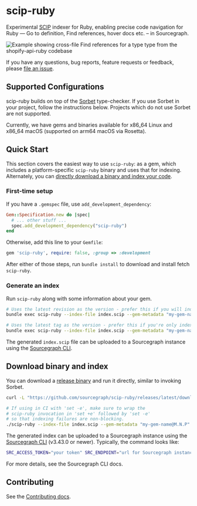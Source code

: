 # scip-ruby

Experimental [SCIP](https://github.com/sourcegraph/scip) indexer for Ruby,
enabling precise code navigation for Ruby —
Go to definition, Find references, hover docs etc. –
in Sourcegraph.

![Example showing cross-file Find references for a type type from the shopify-api-ruby codebase](https://user-images.githubusercontent.com/93103176/185077342-77172ac8-a363-49e4-9d7a-babb541281b1.png)

If you have any questions, bug reports, feature requests or feedback,
please [file an issue](https://github.com/sourcegraph/scip-ruby/issues/new/choose).

## Supported Configurations

scip-ruby builds on top of
the [Sorbet](https://github.com/sorbet/sorbet) type-checker.
If you use Sorbet in your project, follow the instructions below.
Projects which do not use Sorbet are not supported.

Currently, we have gems and binaries available for x86\_64 Linux and x86\_64 macOS (supported on arm64 macOS via Rosetta).

## Quick Start

This section covers the easiest way to use `scip-ruby`: as a gem,
which includes a platform-specific `scip-ruby` binary
and uses that for indexing.
Alternately, you can
[directly download a binary and index your code](#download-binary-and-index).

### First-time setup

If you have a `.gemspec` file, use `add_development_dependency`:

```ruby
Gem::Specification.new do |spec|
  # ... other stuff ...
  spec.add_development_dependency("scip-ruby")
end
```

Otherwise, add this line to your `Gemfile`:

```ruby
gem 'scip-ruby', require: false, :group => :development
```
After either of those steps, run `bundle install`
to download and install fetch `scip-ruby`.

### Generate an index

Run `scip-ruby` along with some information about your gem.

<!-- TODO: Add support for defaulting. -->

```bash
# Uses the latest revision as the version - prefer this if you will index every commit
bundle exec scip-ruby --index-file index.scip --gem-metadata "my-gem-name@$(git rev-parse HEAD)" .

# Uses the latest tag as the version - prefer this if you're only indexing specific tags
bundle exec scip-ruby --index-file index.scip --gem-metadata "my-gem-name@$(git describe --tags --abbrev=0)" .
```

The generated `index.scip` file can be uploaded
to a Sourcegraph instance using the [Sourcegraph CLI](https://github.com/sourcegraph/src-cli).

## Download binary and index

You can download a
[release binary](https://github.com/sourcegraph/scip-ruby/releases)
and run it directly, similar to invoking Sorbet.

```bash
curl -L "https://github.com/sourcegraph/scip-ruby/releases/latest/download/scip-ruby-x86_64-$(uname -s | tr '[:upper:]' '[:lower:]')" -o scip-ruby && chmod +x scip-ruby

# If using in CI with 'set -e', make sure to wrap the
# scip-ruby invocation in 'set +e' followed by 'set -e'
# so that indexing failures are non-blocking.
./scip-ruby --index-file index.scip --gem-metadata "my-gem-name@M.N.P" .
```

The generated index can be uploaded to a Sourcegraph instance
using the [Sourcegraph CLI](https://github.com/sourcegraph/src-cli) (v3.43.0 or newer).
Typically, the command looks like:

```bash
SRC_ACCESS_TOKEN="your token" SRC_ENDPOINT="url for Sourcegraph instance" src code-intel upload -file=/path/to/index.scip
```

For more details, see the Sourcegraph CLI docs.

## Contributing

See the [Contributing docs](./docs/scip-ruby/CONTRIBUTING.md).
